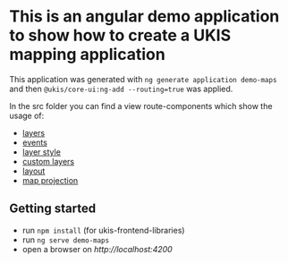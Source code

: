 # This is an angular demo application to show how to create a UKIS mapping application

This application was generated with `ng generate application demo-maps` and then `@ukis/core-ui:ng-add --routing=true` was applied.

In the src folder you can find a view route-components which show the usage of:
- [layers](src/app/route-components/route-example-layers/route-map.component.ts)
- [events](src/app/route-components/route-example-events/route-map3.component.ts)
- [layer style](src/app/route-components/route-example-layer-style/route-map6.component.ts)
- [custom layers](src/app/route-components/route-example-custom-layers/route-map4.component.ts)
- [layout](src/app/route-components/route-example-layout/route-map5.component.ts)
- [map projection](src/app/route-components/route-example-projection/route-map2.component.ts)


## Getting started
- run `npm install` (for ukis-frontend-libraries) 
- run `ng serve demo-maps`
- open a browser on *http://localhost:4200*
